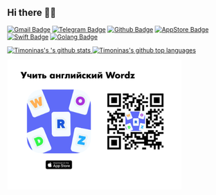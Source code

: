 ## Hi there 👋🍪


[![Gmail Badge](https://img.shields.io/badge/Gmail-D14836?style=for-the-badge&logo=gmail&logoColor=white&link=mailto:dotruger.37@gmail.com)](mailto:dotruger.37@gmail.com)
[![Telegram Badge](https://img.shields.io/badge/Telegram-2CA5E0?style=for-the-badge&logo=telegram&logoColor=white&link=https://t.me/timoninas)](https://t.me/timoninas)
[![Github Badge](https://img.shields.io/badge/GitHub-100000?style=for-the-badge&logo=github&logoColor=white&link=https://github.com/timoninas)](https://github.com/timoninas)
[![AppStore Badge](https://img.shields.io/badge/App_Store-0D96F6?style=for-the-badge&logo=app-store&logoColor=white&link=https://apps.apple.com/us/app/id1532638866)](https://apps.apple.com/us/app/id1532638866)
[![Swift Badge](https://img.shields.io/badge/Swift-FA7343?style=for-the-badge&logo=swift&logoColor=white)](https://github.com/timoninas)
[![Golang Badge](https://img.shields.io/badge/Go-00ADD8?style=for-the-badge&logo=go&logoColor=white)](https://github.com/timoninas)


<a href="https://github.com/timoninas">
    <img height="180em" src="https://github-readme-stats.vercel.app/api?username=timoninas&layout=compact?show_icons=true&count_private=true&theme=vue&disable_animations=true" alt="Timoninas's 's github stats" />
    <img height="180em" src="https://github-readme-stats.vercel.app/api/top-langs/?username=timoninas&langs_count=6&count_private=true&layout=compact&theme=vue&disable_animations=true&hide=Makefile,TeX,Prolog,HTML,C,TSQL" alt="Timoninas's github top languages"/>
</a>

<p align="left">
  <img class = "wordz" height=300px src = "https://github.com/OlegGibadulin/WordzApp/blob/master/img/presentation.png" link="https://apps.apple.com/us/app/id1532638866">
</p>

<!--
**timoninas/timoninas** is a ✨ _special_ ✨ repository because its `README.md` (this file) appears on your GitHub profile.

Here are some ideas to get you started:

- 🔭 I’m currently working on Wordz 2
- 🌱 I’m currently learning Golang
- 👯 I’m looking to collaborate on ...
- 🤔 I’m looking for help with ...
- 💬 Ask me about ...
- 📫 How to reach me: ...
- 😄 Pronouns: ...
- ⚡ Fun fact: ...
-->
